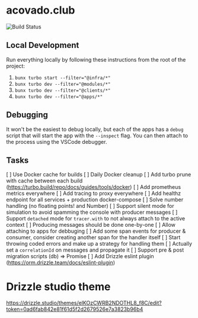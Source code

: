 # acovado.club

![Build Status](https://ci.acovado.club/api/badges/ShayGoldman/acovado.club/status.svg?ref=refs/heads/main)

## Local Development

Run everything locally by following these instructions from the root of the project:

1. `bunx turbo start --filter="@infra/*"`
2. `bunx turbo dev --filter="@modules/*"`
3. `bunx turbo dev --filter="@clients/*"`
4. `bunx turbo dev --filter="@apps/*"`

## Debugging

It won't be the easiest to debug locally, but each of the apps has a `debug` script that will start the app with the `--inspect` flag.
You can then attach to the process using the VSCode debugger.

## Tasks

[ ] Use Docker cache for builds
[ ] Daily Docker cleanup
[ ] Add turbo prune with cache between each build (https://turbo.build/repo/docs/guides/tools/docker)
[ ] Add prometheus metrics everywhere
[ ] Add tracing to proxy everywhere
[ ] Add healthz endpoint for all services + production docker-compose
[ ] Solve number handling (no floating points! and Number)
[ ] Support silent mode for simulation to avoid spamming the console with producer messages
[ ] Support `detached` mode for `tracer.with` to not always attach to the active context
[ ] Producing messages should be done one-by-one
[ ] Allow attaching to apps for debbuging
[ ] Add some span events for producer & consumer, consider creating another span for the handler itself
[ ] Start throwing coded errors and make up a strategy for handling them
[ ] Actually set a `correlationId` on messages and propagate it
[ ] Support pre & post migration scripts (db) => Promise<void>
[ ] Add Drizzle eslint plugin (https://orm.drizzle.team/docs/eslint-plugin)

# Drizzle studio theme

https://drizzle.studio/themes/elKOzCWRB2NDOTHL8_f8C/edit?token=0ad6fab842e81f61d5f2d2679526e7a3823b96b4
